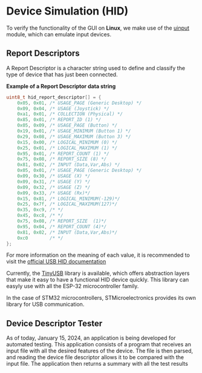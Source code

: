 # Device Simulation (HID)

To verify the functionality of the GUI on **Linux**, we make use of the [uinput](https://www.kernel.org/doc/html/v4.12/input/uinput.html) module, which can emulate input devices.

## Report Descriptors

A Report Descriptor is a character string used to define and classify the type of device that has just been connected.

**Example of a Report Descriptor data string**

```c
uint8_t hid_report_descriptor[] = {
    0x05, 0x01, /* USAGE_PAGE (Generic Desktop) */
    0x09, 0x04, /* USAGE (Joystick) */
    0xa1, 0x01, /* COLLECTION (Physical) */
    0x85, 0x01, /* REPORT_ID (1) */
    0x05, 0x09, /* USAGE_PAGE (Button) */
    0x19, 0x01, /* USAGE_MINIMUM (Button 1) */
    0x29, 0x08, /* USAGE_MAXIMUM (Button 3) */
    0x15, 0x00, /* LOGICAL_MINIMUM (0) */
    0x25, 0x01, /* LOGICAL_MAXIMUM (1) */
    0x95, 0x01, /* REPORT_COUNT (1) */
    0x75, 0x08, /* REPORT_SIZE (8) */
    0x81, 0x02, /* INPUT (Data,Var,Abs) */
    0x05, 0x01, /* USAGE_PAGE (Generic Desktop) */
    0x09, 0x30, /* USAGE (X) */
    0x09, 0x31, /* USAGE (Y) */
    0x09, 0x32, /* USAGE (Z) */
    0x09, 0x33, /* USAGE (Rx)*/
    0x15, 0x81, /* LOGICAL_MINIMUM(-129)*/
    0x25, 0x7f, /* LOGICAL_MAXIMUM(127)*/
    0x35, 0xc9, /* */
    0x45, 0xc8, /* */
    0x75, 0x08, /* REPORT_SIZE  (1)*/
    0x95, 0x04, /* REPORT_COUNT (4)*/
    0x81, 0x02, /* INPUT (Data,Var,Abs)*/
    0xc0        /* */
};
```

For more information on the meaning of each value, it is recommended to visit the [official USB HID documentation](https://www.usb.org/sites/default/files/documents/hid1_11.pdf)

Currently, the [TinyUSB](https://docs.tinyusb.org/en/latest/) library is available, which offers abstraction layers that make it easy to have a functional HID device quickly.
This library can easyly use with all the ESP-32 microcontroller family.

In the case of STM32 microcontrollers, STMicroelectronics provides its own library
for USB communication. 

## Device Descriptor Tester

As of today, January 15, 2024, an application is being developed for automated testing.
This application consists of a program that receives an input file with all the 
desired features of the device. The file is then parsed, and reading the device file
descriptor allows it to be compared with the input file. The application then 
returns a summary with all the test results
